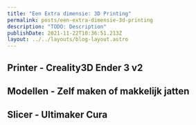 ```yaml
---
title: "Een Extra dimensie: 3D Printing"
permalink: posts/een-extra-dimensie-3d-printing
description: "TODO: Description"
publishDate: 2021-11-22T10:36:51.213Z
layout: ../../layouts/blog-layout.astro
---
```

## Printer - Creality3D Ender 3 v2

## Modellen - Zelf maken of makkelijk jatten

## Slicer - Ultimaker Cura